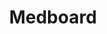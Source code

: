 ---
hackday: 09-cardiff
links:
- website: http://tinyurl.com/medboard-nhs
summary: Medical students in hospital can often find themselves without any formal
  teaching arranged. Although informal teaching may be taking place throughout the
  hospital, students are often unaware of where this is happening. Medboard connects
  healthcare professionals who want to teach and students who want to learn. Sessions
  are added by healthcare professionals about an event that is happening in the near
  future. This is added to a real-time database of learning opportunities which students
  can access. Students who are keen to attend then have the option of signing up to
  attend a particular session.
team:
- '@bsharif'
- '@yos_ms'
title: Medboard
---